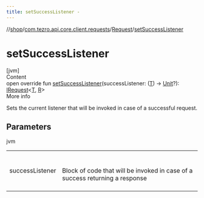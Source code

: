 ```yaml
---
title: setSuccessListener -
---
```

//[shop](../../../index.md)/[com.tezro.api.core.client.requests](../index.md)/[Request](index.md)/[setSuccessListener](set-success-listener.md)



# setSuccessListener  
[jvm]  
Content  
open override fun [setSuccessListener](set-success-listener.md)(successListener: ([T](index.md)) -> [Unit](https://kotlinlang.org/api/latest/jvm/stdlib/kotlin/-unit/index.html)?): [IRequest](../-i-request/index.md)<[T](index.md), [R](index.md)>  
More info  


Sets the current listener that will be invoked in case of a successful request.



## Parameters  
  
jvm  
  
| | |
|---|---|
| <a name="com.tezro.api.core.client.requests/Request/setSuccessListener/#kotlin.Function1[TypeParam(bounds=[kotlin.Any?]),kotlin.Unit]?/PointingToDeclaration/"></a>successListener| <a name="com.tezro.api.core.client.requests/Request/setSuccessListener/#kotlin.Function1[TypeParam(bounds=[kotlin.Any?]),kotlin.Unit]?/PointingToDeclaration/"></a><br><br>Block of code that will be invoked in case of a success returning a response<br><br>|
  
  



